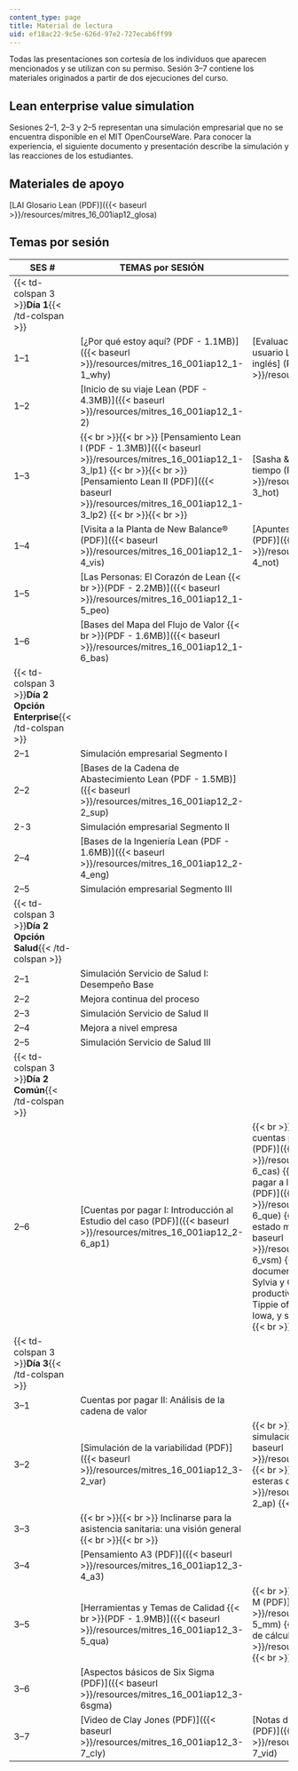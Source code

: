 ```yaml
---
content_type: page
title: Material de lectura
uid: ef18ac22-9c5e-626d-97e2-727ecab6ff99
---
```


Todas las presentaciones son cortesía de los individuos que aparecen mencionados y se utilizan con su permiso. Sesión 3–7 contiene los materiales originados a partir de dos ejecuciones del curso.

Lean enterprise value simulation
--------------------------------

Sesiones 2–1, 2–3 y 2–5 representan una simulación empresarial que no se encuentra disponible en el MIT OpenCourseWare. Para conocer la experiencia, el siguiente documento y presentación describe la simulación y las reacciones de los estudiantes.

Materiales de apoyo
-------------------

[LAI Glosario Lean (PDF)]({{< baseurl >}}/resources/mitres_16_001iap12_glosa)

Temas por sesión
----------------

| SES # | TEMAS por SESIÓN | ACTIVIDADES |
| --- | --- | --- |
| {{< td-colspan 3 >}}**Día 1**{{< /td-colspan >}} |||
| 1–1 | [¿Por qué estoy aquí? (PDF - 1.1MB)]({{< baseurl >}}/resources/mitres_16_001iap12_1-1_why) | [Evaluación virtual de experiencia de usuario Lean \[VALUE, por su sigla en inglés\] (PDF)]({{< baseurl >}}/resources/mitres_16_001iap12_value) |
| 1–2 | [Inicio de su viaje Lean (PDF - 4.3MB)]({{< baseurl >}}/resources/mitres_16_001iap12_1-2) | &nbsp; |
| 1–3 |  {{< br >}}{{< br >}} [Pensamiento Lean I (PDF - 1.3MB)]({{< baseurl >}}/resources/mitres_16_001iap12_1-3_lp1) {{< br >}}{{< br >}} [Pensamiento Lean II (PDF)]({{< baseurl >}}/resources/mitres_16_001iap12_1-3_lp2) {{< br >}}{{< br >}}  | [Sasha & Andy Hot Dogs Ejercicio de tiempo (PDF)]({{< baseurl >}}/resources/mitres_16_001iap12_1-3_hot) |
| 1–4 | [Visita a la Planta de New Balance® (PDF)]({{< baseurl >}}/resources/mitres_16_001iap12_1-4_vis) | [Apuntes Visita a la Planta New Balance® (PDF)]({{< baseurl >}}/resources/mitres_16_001iap12_1-4_not) |
| 1–5 | [Las Personas: El Corazón de Lean  {{< br >}}(PDF - 2.2MB)]({{< baseurl >}}/resources/mitres_16_001iap12_1-5_peo) | &nbsp; |
| 1–6 | [Bases del Mapa del Flujo de Valor  {{< br >}}(PDF - 1.6MB)]({{< baseurl >}}/resources/mitres_16_001iap12_1-6_bas) | &nbsp; |
| {{< td-colspan 3 >}}**Día 2 Opción Enterprise**{{< /td-colspan >}} |||
| 2–1 | Simulación empresarial Segmento I | &nbsp; |
| 2–2 | [Bases de la Cadena de Abastecimiento Lean (PDF - 1.5MB)]({{< baseurl >}}/resources/mitres_16_001iap12_2-2_sup) | &nbsp; |
| 2-3 | Simulación empresarial Segmento II | &nbsp; |
| 2–4 | [Bases de la Ingeniería Lean (PDF - 1.6MB)]({{< baseurl >}}/resources/mitres_16_001iap12_2-4_eng) | &nbsp; |
| 2–5 | Simulación empresarial Segmento III | &nbsp; |
| {{< td-colspan 3 >}}**Día 2 Opción Salud**{{< /td-colspan >}} |||
| 2–1 | Simulación Servicio de Salud I: Desempeño Base | &nbsp; |
| 2–2 | Mejora continua del proceso | &nbsp; |
| 2–3 | Simulación Servicio de Salud II | &nbsp; |
| 2–4 | Mejora a nivel empresa | &nbsp; |
| 2–5 | Simulación Servicio de Salud III | &nbsp; |
| {{< td-colspan 3 >}}**Día 2 Común**{{< /td-colspan >}} |||
| 2–6 | [Cuentas por pagar I: Introducción al Estudio del caso (PDF)]({{< baseurl >}}/resources/mitres_16_001iap12_2-6_ap1) |  {{< br >}}{{< br >}} [Estudio de caso: Las cuentas por pagar a Rockwell Collins (PDF)]({{< baseurl >}}/resources/mitres_16_001iap12_2-6_cas) {{< br >}}{{< br >}} [Cuentas por pagar a las preguntas de Rockwell Collins (PDF)]({{< baseurl >}}/resources/mitres_16_001iap12_2-6_que) {{< br >}}{{< br >}} [Current estado mapa de flujo de valor (PDF)]({{< baseurl >}}/resources/mitres_16_001iap12_2-6_vsm) {{< br >}}{{< br >}} (Estos tres documentos son cortesía de Phil Jones, Sylvia y Clemente T. Hanson Profesor de productividad de la fabricación, Escuela Tippie of Management, Universidad de Iowa, y se usan con permiso.) {{< br >}}{{< br >}}  |
| {{< td-colspan 3 >}}**Día 3**{{< /td-colspan >}} |||
| 3–1 | Cuentas por pagar II: Análisis de la cadena de valor | &nbsp; |
| 3–2 | [Simulación de la variabilidad (PDF)]({{< baseurl >}}/resources/mitres_16_001iap12_3-2_var) |  {{< br >}}{{< br >}} [Variabilidad de simulación de hoja de cálculo (XLS)]({{< baseurl >}}/resources/mitres_16_001iap12_3-2) {{< br >}}{{< br >}} [Cuentas por pagar esteras de variabilidad (PDF)]({{< baseurl >}}/resources/mitres_16_001iap12_3-2_ap) {{< br >}}{{< br >}}  |
| 3–3 |  {{< br >}}{{< br >}} Inclinarse para la asistencia sanitaria: una visión general {{< br >}}{{< br >}}  | &nbsp; |
| 3–4 | [Pensamiento A3 (PDF)]({{< baseurl >}}/resources/mitres_16_001iap12_3-4_a3) | &nbsp; |
| 3–5 | [Herramientas y Temas de Calidad  {{< br >}}(PDF - 1.9MB)]({{< baseurl >}}/resources/mitres_16_001iap12_3-5_qua) |  {{< br >}}{{< br >}} [Hoja de ejercicio M & M (PDF)]({{< baseurl >}}/resources/mitres_16_001iap12_3-5_mm) {{< br >}}{{< br >}} [M & M de hoja de cálculo (XLS)]({{< baseurl >}}/resources/mitres_16_001iap12_3-5) {{< br >}}{{< br >}}  |
| 3–6 | [Aspectos básicos de Six Sigma (PDF)]({{< baseurl >}}/resources/mitres_16_001iap12_3-6sgma) | &nbsp; |
| 3–7 | [Video de Clay Jones (PDF)]({{< baseurl >}}/resources/mitres_16_001iap12_3-7_cly) | [Notas de vídeo de transformación Lean (PDF)]({{< baseurl >}}/resources/mitres_16_001iap12_3-7_vid)